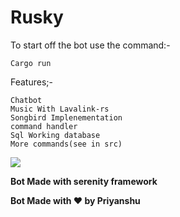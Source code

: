# Rusky
To start off the bot use the command:-
```
Cargo run
```

Features;-
```
Chatbot
Music With Lavalink-rs 
Songbird Implenementation
command handler
Sql Working database
More commands(see in src)
```

<img src="https://cdn.discordapp.com/avatars/833258899897450538/afdbeda1089115b3da58c0a6b8e47d9c.webp?size=1024">

**Bot Made with serenity framework**

**Bot Made with ❤️ by Priyanshu**

